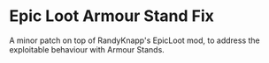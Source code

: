 # Epic Loot Armour Stand Fix

A minor patch on top of RandyKnapp's EpicLoot mod, to address the exploitable behaviour with Armour Stands.